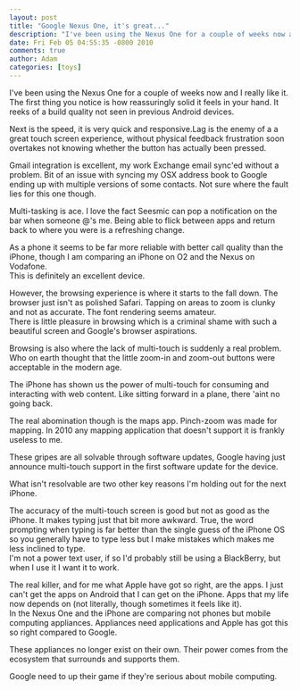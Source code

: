 ```yaml
---
layout: post
title: "Google Nexus One, it's great..."
description: "I've been using the Nexus One for a couple of weeks now and I really like it. The first thing you notice is how reassuringly solid it feels in your hand. It reeks of a build quality not seen in previous Android devices. Next is the speed, it is ve..."
date: Fri Feb 05 04:55:35 -0800 2010
comments: true
author: Adam
categories: [toys]
---
```


I've been using the Nexus One for a couple of weeks now and I really like it. <br />The first thing you notice is how reassuringly solid it feels in your hand. It reeks of a build quality not seen in previous Android devices. <p /> Next is the speed, it is very quick and responsive.Lag is the enemy of a a great touch screen experience, without physical feedback frustration soon overtakes not knowing whether the button has actually been pressed. <p /> Gmail integration is excellent, my work Exchange email sync'ed without a problem. Bit of an issue with syncing my OSX address book to Google ending up with multiple versions of some contacts. Not sure where the fault lies for this one though. <p /> Multi-tasking is ace. I love the fact Seesmic can pop a notification on the bar when someone @'s me. Being able to flick between apps and return back to where you were is a refreshing change. <p /> As a phone it seems to be far more reliable with better call quality than the iPhone, though I am comparing an iPhone on O2 and the Nexus on Vodafone. <br />This is definitely an excellent device. <p /> However, the browsing experience is where it starts to the fall down. The browser just isn't as polished Safari. Tapping on areas to zoom is clunky and not as accurate. The font rendering seems amateur. <br />There is little pleasure in browsing which is a criminal shame with such a beautiful screen and Google's browser aspirations. <p /> Browsing is also where the lack of multi-touch is suddenly a real problem. Who on earth thought that the little zoom-in and zoom-out buttons were acceptable in the modern age. <p /> The iPhone has shown us the power of multi-touch for consuming and interacting with web content. Like sitting forward in a plane, there 'aint no going back. <p /> The real abomination though is the maps app. Pinch-zoom was made for mapping. In 2010 any mapping application that doesn't support it is frankly useless to me. <p /> These gripes are all solvable through software updates, Google having just announce multi-touch support in the first software update for the device. <p /> What isn't resolvable are two other key reasons I'm holding out for the next iPhone. <p /> The accuracy of the multi-touch screen is good but not as good as the iPhone. It makes typing just that bit more awkward. True, the word prompting when typing is far better than the single guess of the iPhone OS so you generally have to type less but I make mistakes which makes me less inclined to type. <br />I'm not a power text user, if so I'd probably still be using a BlackBerry, but when I use it I want it to work. <p /> The real killer, and for me what Apple have got so right, are the apps. I just can't get the apps on Android that I can get on the iPhone. Apps that my life now depends on (not literally, though sometimes it feels like it). <br />In the Nexus One and the iPhone are comparing not phones but mobile computing appliances. Appliances need applications and Apple has got this so right compared to Google. <p /> These appliances no longer exist on their own. Their power comes from the ecosystem that surrounds and supports them. <p /> Google need to up their game if they're serious about mobile computing.